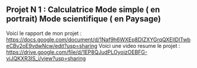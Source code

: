 ## Projet N 1 : Calculatrice  Mode simple ( en portrait)  Mode scientifique ( en Paysage)
Voici le rapport de mon projet :
https://docs.google.com/document/d/1Naf9h6WXEp8DIZXYGrqQXEllDlTwbeCBv2oE9vdwNcw/edit?usp=sharing
Voici une video resume le projet :
https://drive.google.com/file/d/1EP8QJudPLOyoizOEBFG-viJQKXR3IS_i/view?usp=sharing
